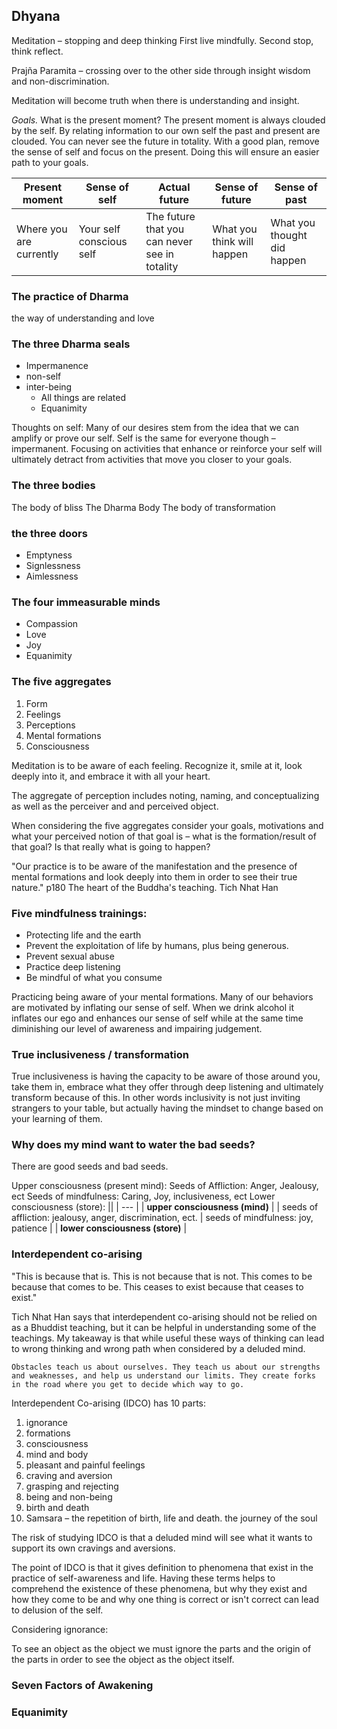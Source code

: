 ## Dhyana
Meditation – stopping and deep thinking
First live mindfully.
Second stop, think reflect.

Prajña Paramita – crossing over to the other side through insight wisdom and non-discrimination.

Meditation will become truth when there is understanding and insight.

*Goals.* What is the present moment? 
The present moment is always clouded by the self. By relating information to our own self the past and present are clouded. You can never see the future in totality. With a good plan, remove the sense of self and focus on the present. Doing this will ensure an easier path to your goals.  

| Present moment | Sense of self | Actual future | Sense of future | Sense of past
| -- |--| -- | -- | -- |
| Where you are currently  | Your self conscious self | The future that you can never see in totality | What you think will happen | What you thought did happen |
												

### The practice of Dharma 
the way of understanding and love

### The three Dharma seals 
- Impermanence 
- non-self 
- inter-being
	- All things are related
	- Equanimity

Thoughts on self:
Many of our desires stem from the idea that we can amplify or prove our self. Self is the same for everyone though – impermanent. Focusing on activities that enhance or reinforce your self will ultimately detract from activities that move you closer to your goals.

### The three bodies
The body of bliss
The Dharma Body
The body of transformation

### the three doors
- Emptyness
- Signlessness
- Aimlessness

### The four immeasurable minds
- Compassion
- Love
- Joy
- Equanimity

### The five aggregates
1. Form
2. Feelings
3. Perceptions
4. Mental formations
5. Consciousness

Meditation is to be aware of each feeling. Recognize it, smile at it, look deeply into it, and embrace it with all your heart.

The aggregate of perception includes noting, naming, and conceptualizing as well as the perceiver and and perceived object.

When considering the five aggregates consider your goals, motivations and what your perceived notion of that goal is – what is the formation/result of that goal? Is that really what is going to happen?

"Our practice is to be aware of the manifestation and the presence of mental formations and look deeply into them in order to see their true nature." p180 The heart of the Buddha's teaching. Tich Nhat Han


### Five mindfulness trainings:
- Protecting life and the earth
- Prevent the exploitation of life by humans, plus being generous.
- Prevent sexual abuse 
- Practice deep listening
- Be mindful of what you consume

Practicing being aware of your mental formations. Many of our behaviors are motivated by inflating our sense of self. When we drink alcohol it inflates our ego and enhances our sense of self while at the same time diminishing our level of awareness and impairing judgement.

### True inclusiveness / transformation
True inclusiveness is having the capacity to be aware of those around you, take them in, embrace what they offer through deep listening and ultimately transform because of this. In other words inclusivity is not just inviting strangers to your table, but actually having the mindset to change based on your learning of them.

### Why does my mind want to water the bad seeds?
There are good seeds and bad seeds.

Upper consciousness (present mind):
Seeds of Affliction: Anger, Jealousy, ect 
Seeds of mindfulness: Caring, Joy, inclusiveness, ect 
Lower consciousness (store):
||
| --- |
| **upper consciousness (mind)** |
| seeds of affliction: jealousy, anger, discrimination, ect. 
| seeds of mindfulness: joy, patience |
| **lower consciousness (store)** | 


### Interdependent co-arising
"This is because that is. This is not because that is not. This comes to be because that comes to be. This ceases to exist because that ceases to exist."

Tich Nhat Han says that interdependent co-arising should not be relied on as a Bhuddist teaching, but it can be helpful in understanding some of the teachings. My takeaway is that while useful these ways of thinking can lead to wrong thinking and wrong path when considered by a deluded mind.

`Obstacles teach us about ourselves. They teach us about our strengths and weaknesses, and help us understand our limits. They create forks in the road where you get to decide which way to go.`

Interdependent Co-arising (IDCO) has 10 parts:
1. ignorance
2. formations
3. consciousness
4. mind and body
5. pleasant and painful feelings
6. craving and aversion
7. grasping and rejecting
8. being and non-being
9. birth and death
10. Samsara – the repetition of birth, life and death. the journey of the soul
 
The risk of studying IDCO is that a deluded mind will see what it wants to support its own cravings and aversions. 

The point of IDCO is that it gives definition to phenomena that exist in the practice of self-awareness and life. Having these terms helps to comprehend the existence of these phenomena, but why they exist and how they come to be and why one thing is correct or isn't correct can lead to delusion of the self.

Considering ignorance:

To see an object as the object we must ignore the parts and the origin of the parts in order to see the object as the object itself. 

### Seven Factors of Awakening

### Equanimity

 
<!--stackedit_data:
eyJoaXN0b3J5IjpbLTIzMDkyOTYxMyw3NjQ0MDcyNzYsLTE3ND
I0MTEzNDAsLTE2MzM2Mzk3NTAsMTMyMTU0NzUxLC0xNDk0NTIx
MDU3XX0=
-->